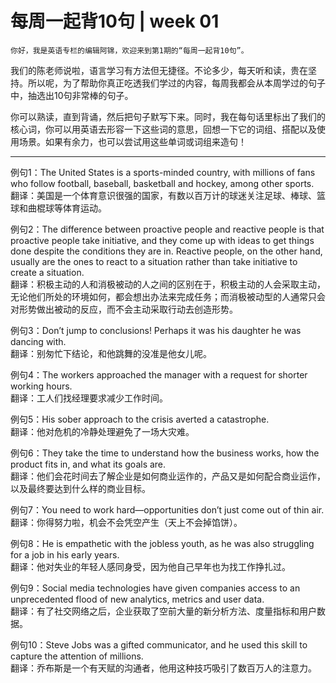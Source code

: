 # 每周一起背10句 | week 01

    你好，我是英语专栏的编辑阿锦，欢迎来到第1期的“每周一起背10句”。

我们的陈老师说啦，语言学习有方法但无捷径。不论多少，每天听和读，贵在坚持。所以呢，为了帮助你真正吃透我们学过的内容，每周我都会从本周学过的句子中，抽选出10句非常棒的句子。

你可以熟读，直到背诵，然后把句子默写下来。同时，我在每句话里标出了我们的核心词，你可以用英语去形容一下这些词的意思，回想一下它的词组、搭配以及使用场景。如果有余力，也可以尝试用这些单词或词组来造句！

* * *

例句1：The United States is a sports-minded country, with millions of fans who follow football, baseball, basketball and hockey, among other sports.  
翻译：美国是一个体育意识很强的国家，有数以百万计的球迷关注足球、棒球、篮球和曲棍球等体育运动。

例句2：The difference between proactive people and reactive people is that proactive people take initiative, and they come up with ideas to get things done despite the conditions they are in. Reactive people, on the other hand, usually are the ones to react to a situation rather than take initiative to create a situation.  
翻译：积极主动的人和消极被动的人之间的区别在于，积极主动的人会采取主动，无论他们所处的环境如何，都会想出办法来完成任务；而消极被动型的人通常只会对形势做出被动的反应，而不会主动采取行动去创造形势。

例句3：Don’t jump to conclusions! Perhaps it was his daughter he was dancing with.  
翻译：别匆忙下结论，和他跳舞的没准是他女儿呢。

例句4：The workers approached the manager with a request for shorter working hours.  
翻译：工人们找经理要求减少工作时间。

例句5：His sober approach to the crisis averted a catastrophe.  
翻译：他对危机的冷静处理避免了一场大灾难。

例句6：They take the time to understand how the business works, how the product fits in, and what its goals are.  
翻译：他们会花时间去了解企业是如何商业运作的，产品又是如何配合商业运作，以及最终要达到什么样的商业目标。

例句7：You need to work hard—opportunities don’t just come out of thin air.  
翻译：你得努力啦，机会不会凭空产生（天上不会掉馅饼）。

例句8：He is empathetic with the jobless youth, as he was also struggling for a job in his early years.  
翻译：他对失业的年轻人感同身受，因为他自己早年也为找工作挣扎过。

例句9：Social media technologies have given companies access to an unprecedented flood of new analytics, metrics and user data.  
翻译：有了社交网络之后，企业获取了空前大量的新分析方法、度量指标和用户数据。

例句10：Steve Jobs was a gifted communicator, and he used this skill to capture the attention of millions.  
翻译：乔布斯是一个有天赋的沟通者，他用这种技巧吸引了数百万人的注意力。
    